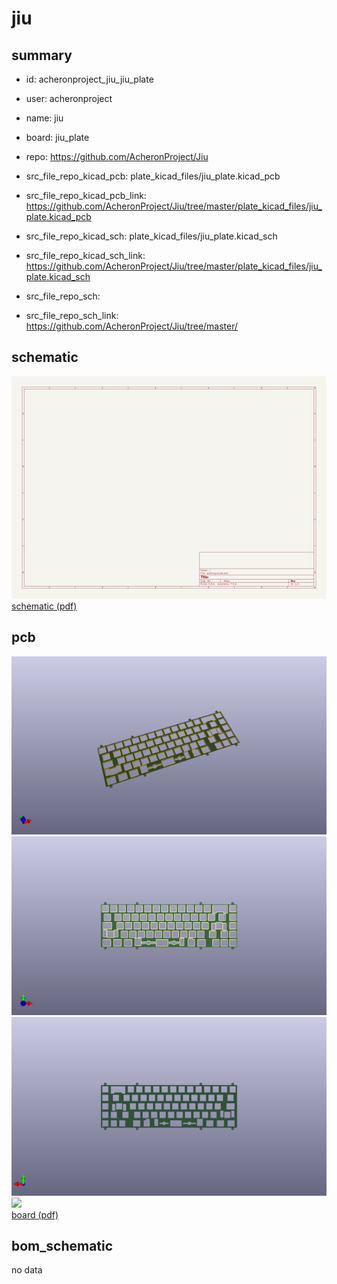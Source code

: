 # jiu
 
## summary 
* id: acheronproject_jiu_jiu_plate
* user: acheronproject
* name: jiu
* board: jiu_plate
* repo: https://github.com/AcheronProject/Jiu
* src_file_repo_kicad_pcb: plate_kicad_files/jiu_plate.kicad_pcb
* src_file_repo_kicad_pcb_link: https://github.com/AcheronProject/Jiu/tree/master/plate_kicad_files/jiu_plate.kicad_pcb
* src_file_repo_kicad_sch: plate_kicad_files/jiu_plate.kicad_sch
* src_file_repo_kicad_sch_link: https://github.com/AcheronProject/Jiu/tree/master/plate_kicad_files/jiu_plate.kicad_sch

* src_file_repo_sch: 
* src_file_repo_sch_link: https://github.com/AcheronProject/Jiu/tree/master/

## schematic  
![](working_schematic_600.png)  
[schematic (pdf)](working_schematic.pdf)  

## pcb  
![](working_3d_600.png) 
![](working_3d_front_600.png)  
![](working_3d_back_600.png)  
![](working_600.png)  
[board (pdf)](working.pdf)  


## bom_schematic
no data
